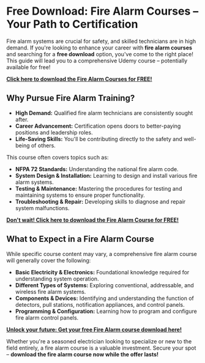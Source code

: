 # Free Download: Fire Alarm Courses – Your Path to Certification

Fire alarm systems are crucial for safety, and skilled technicians are in high demand. If you're looking to enhance your career with **fire alarm courses** and searching for a **free download** option, you've come to the right place! This guide will lead you to a comprehensive Udemy course – potentially available for free!

[**Click here to download the Fire Alarm Courses for FREE!**](https://udemywork.com/fire-alarm-courses)

## Why Pursue Fire Alarm Training?

*   **High Demand:** Qualified fire alarm technicians are consistently sought after.
*   **Career Advancement:** Certification opens doors to better-paying positions and leadership roles.
*   **Life-Saving Skills:** You'll be contributing directly to the safety and well-being of others.

This course often covers topics such as:

*   **NFPA 72 Standards:** Understanding the national fire alarm code.
*   **System Design & Installation:** Learning to design and install various fire alarm systems.
*   **Testing & Maintenance:** Mastering the procedures for testing and maintaining systems to ensure proper functionality.
*   **Troubleshooting & Repair:** Developing skills to diagnose and repair system malfunctions.

[**Don't wait! Click here to download the Fire Alarm Course for FREE!**](https://udemywork.com/fire-alarm-courses)

## What to Expect in a Fire Alarm Course

While specific course content may vary, a comprehensive fire alarm course will generally cover the following:

*   **Basic Electricity & Electronics:** Foundational knowledge required for understanding system operation.
*   **Different Types of Systems:** Exploring conventional, addressable, and wireless fire alarm systems.
*   **Components & Devices:** Identifying and understanding the function of detectors, pull stations, notification appliances, and control panels.
*   **Programming & Configuration:** Learning how to program and configure fire alarm control panels.

[**Unlock your future: Get your free Fire Alarm course download here!**](https://udemywork.com/fire-alarm-courses)

Whether you're a seasoned electrician looking to specialize or new to the field entirely, a fire alarm course is a valuable investment. Secure your spot – **download the fire alarm course now while the offer lasts!**
